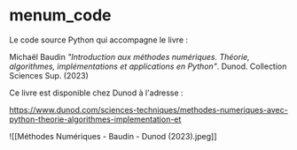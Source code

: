 # menum_code
Le code source Python qui accompagne le livre :

Michaël Baudin _"Introduction aux méthodes numériques. Théorie, algorithmes, implémentations et applications en Python"_. Dunod. Collection Sciences Sup. (2023)

Ce livre est disponible chez Dunod à l'adresse :

https://www.dunod.com/sciences-techniques/methodes-numeriques-avec-python-theorie-algorithmes-implementation-et

![[Méthodes Numériques - Baudin - Dunod (2023).jpeg]]
